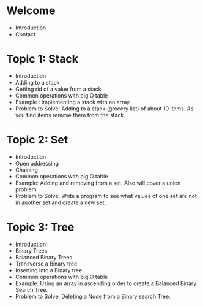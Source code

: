 # Welcome
* Introduction
* Contact

# Topic 1: Stack
* Introduction
* Adding to a stack
* Getting rid of a value from a stack
* Common operations with big O table
* Example : implementing a stack with an array
* Problem to Solve: Adding to a stack (grocery list) of about 10 items. As you find items remove them from the stack.

# Topic 2: Set
* Introduction
* Open addressing
* Chaining
* Common operations with big O table
* Example: Adding and removing from a set. Also will cover a union problem.
* Problem to Solve: Write a program to see what values of one set are not in another set and create a new set.

# Topic 3: Tree
* Introduction
* Binary Trees
* Balanced Binary Trees
* Transverse a Binary tree
* Inserting into a Binary tree
* Common operations with big O table
* Example: Using an array in ascending order to  create a Balanced Binary Search Tree.
* Problem to Solve: Deleting a Node from a Binary search Tree.